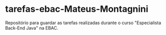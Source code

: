 # tarefas-ebac-Mateus-Montagnini

Repositório para guardar as tarefas realizadas durante o curso "Especialista Back-End Java" na EBAC.
